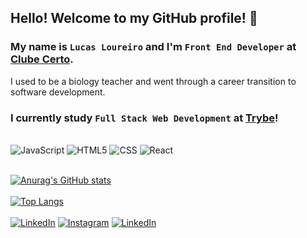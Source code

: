 ## Hello! Welcome to my GitHub profile! 🤩
### My name is `Lucas Loureiro` and I'm `Front End Developer` at [Clube Certo](https://www.clubecerto.com.br/).
I used to be a biology teacher and went through a career transition to software development.
### I currently study `Full Stack Web Development` at [Trybe](https://betrybe.com)!

<br/>
<div>
  <img alt='JavaScript' src='https://img.shields.io/badge/JavaScript-F7DF1E?style=for-the-badge&logo=javascript&logoColor=black'>
  <img alt='HTML5' src='https://img.shields.io/badge/HTML5-E34F26?style=for-the-badge&logo=html5&logoColor=white'>
  <img alt='CSS' src='https://img.shields.io/badge/CSS3-1572B6?style=for-the-badge&logo=css3&logoColor=white'>
  <img alt='React' src='https://img.shields.io/badge/React-20232A?style=for-the-badge&logo=react&logoColor=61DAFB'>
<!--   <img alt='Node.js' src='https://img.shields.io/badge/Node.js-43853D?style=for-the-badge&logo=node.js&logoColor=white'> -->
</div>
<br/>

[![Anurag's GitHub stats](https://github-readme-stats.vercel.app/api?username=loureiro-lucas&show_icons=true&theme=tokyonight)](https://github.com/anuraghazra/github-readme-stats)
\
\
[![Top Langs](https://github-readme-stats.vercel.app/api/top-langs/?username=loureiro-lucas&layout=compact&langs_count=10&theme=tokyonight)](https://github.com/anuraghazra/github-readme-stats)
\
\
[![LinkedIn](https://img.shields.io/badge/LinkedIn-0077B5?style=for-the-badge&logo=linkedin&logoColor=white)](https://www.linkedin.com/in/lucasloureiro1994/?locale=en_US)
[![Instagram](https://img.shields.io/badge/Instagram-E4405F?style=for-the-badge&logo=instagram&logoColor=white)](https://www.linkedin.com/in/lucasloureiro1994/?locale=en_US)
[![LinkedIn](https://img.shields.io/badge/Facebook-1877F2?style=for-the-badge&logo=facebook&logoColor=white)](https://www.facebook.com/lucaoloureiro/)
